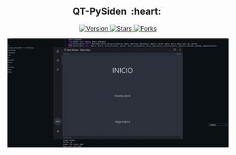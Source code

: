 
<h2 align="center">QT-PySiden &nbsp;:heart:&nbsp;</h2>

<p align="center">
  
  <a href="https://github.com/BrianMarquez3/QT-PySide/tags">
    <img src="https://img.shields.io/github/tag/BrianMarquez3/QT-PySide.svg?label=version&style=flat" alt="Version">
  </a>
  <a href="https://github.com/BrianMarquez3/QT-PySide/stargazers">
    <img src="https://img.shields.io/github/stars/BrianMarquez3/QT-PySide.svg?style=flat" alt="Stars">
  </a>
  <a href="https://github.com/BrianMarquez3/QT-PySide/network">
    <img src="https://img.shields.io/github/forks/BrianMarquez3/PQT-PySide.svg?style=flat" alt="Forks">
  </a>
   
</p>
  
![python](./images/GIF.gif)
